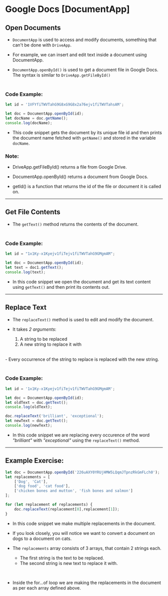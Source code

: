 # Google Docs  [DocumentApp]
## Open Documents

- ```DocumentApp``` is used to access and modify documents, something that can't be done with ```DriveApp```.<br />

- For example, we can insert and edit text inside a document using DocumentApp.<br />

- ```DocumentApp.openById()``` is used to get a document file in Google Docs. The syntax is similar to ```DriveApp.getFileById()```<br />

### <br />Code Example:
```JavaScript
let id = '1VFYfiTWVTahG9G8xG9G8x2a76ejv1fiTWVTahsAM';

let doc = DocumentApp.openById(id);
let docName = doc.getName();
console.log(docName);
```
- This code snippet gets the document by its unique file id and then prints the document name fetched with ```getName()``` and stored in the variable ```docName```.

### Note:
- DriveApp.getFileById() returns a file from Google Drive.

- DocumentApp.openById() returns a document from Google Docs.

- getId() is a function that returns the id of the file or document it is called on. <br/>

---

## Get File Contents
- The ```getText()``` method returns the contents of the document.

### <br />Code Example:

```JavaScript
let id = "1x1Ky-x1Kyejv1fiTejv1fiTWVTahG9GMgmAM";

let doc = DocumentApp.openById(id);
let text = doc1.getText();
console.log(text);
```
- In this code snippet we open the document and get its text content using ```getText()``` and then print its contents out.

---

## Replace Text
- The ```replaceText()``` method is used to edit and modify the document.<br/>

- It takes <em>2 arguments</em>: 
    1. A string to be replaced 
    2. A new string to replace it with <br/>
<br/>   
- Every occurrence of the string to replace is replaced with the new string.

### <br />Code Example:

```JavaScript
let id = '1x1Ky-x1Kyejv1fiTejv1fiTWVTahG9GMgmAM';

let doc = DocumentApp.openById(id);
let oldText = doc.getText();
console.log(oldText);

doc.replaceText('brilliant', 'exceptional');
let newText = doc.getText();
console.log(newText);
```
- In this code snippet we are replacing every occurence of the word <em>"brilliant"</em> with <em>"exceptional"</em> using the ```replaceText()``` method.
---

## Example Exercise:
```JavaScript
let doc = DocumentApp.openById('226uAXY0YRUjHMW5LQqmJTpnzRkGmFLch0');
let replacements = [
    ['Dog', 'Cat'],
    ['dog food', 'cat food'],
    ['chicken bones and mutton', 'fish bones and salmon']
];

for (let replacement of replacements) {
    doc.replaceText(replacement[0],replacement[1]);
}
```
- In this code snippet we make multiple replacements in the document. <br/>

- If you look closely, you will notice we want to convert a document on dogs to a document on cats. <br/>

- The ```replacements``` array consists of 3 arrays, that contain 2 strings each. 
    + The first string is the text to be replaced.
    + The second string is new text to replace it with.<br/>
<br/>

- Inside the for...of loop we are making the replacements in the document as per each array defined above.<br/>

